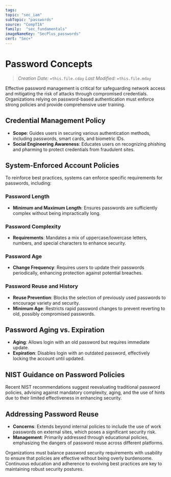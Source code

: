 ```yaml
---
tags:
topic: "sec_iam"
subTopic: "passwords"
source: "CompTIA"
family:  "sec_fundamentals"
imageNameKey: "SecPlus_passwords" 
cert: "Sec+"
---
```

# Password Concepts
> *Creation Date:* `=this.file.cday`
> *Last Modified:* `=this.file.mday`

Effective password management is critical for safeguarding network access and mitigating the risk of attacks through compromised credentials. Organizations relying on password-based authentication must enforce strong policies and provide comprehensive user training.

## Credential Management Policy

- **Scope**: Guides users in securing various authentication methods, including passwords, smart cards, and biometric IDs.
- **Social Engineering Awareness**: Educates users on recognizing phishing and pharming to protect credentials from fraudulent sites.

## System-Enforced Account Policies

To reinforce best practices, systems can enforce specific requirements for passwords, including:

### Password Length

- **Minimum and Maximum Length**: Ensures passwords are sufficiently complex without being impractically long.

### Password Complexity

- **Requirements**: Mandates a mix of uppercase/lowercase letters, numbers, and special characters to enhance security.

### Password Age

- **Change Frequency**: Requires users to update their passwords periodically, enhancing protection against potential breaches.

### Password Reuse and History

- **Reuse Prevention**: Blocks the selection of previously used passwords to encourage variety and security.
- **Minimum Age**: Restricts rapid password changes to prevent reverting to old, possibly compromised passwords.

## Password Aging vs. Expiration

- **Aging**: Allows login with an old password but requires immediate update.
- **Expiration**: Disables login with an outdated password, effectively locking the account until updated.

## NIST Guidance on Password Policies

Recent NIST recommendations suggest reevaluating traditional password policies, advising against mandatory complexity, aging, and the use of hints due to their limited effectiveness in enhancing security.

## Addressing Password Reuse

- **Concerns**: Extends beyond internal policies to include the use of work passwords on external sites, which poses a significant security risk.
- **Management**: Primarily addressed through educational policies, emphasizing the dangers of password reuse across different platforms.

Organizations must balance password security requirements with usability to ensure that policies are effective without being overly burdensome. Continuous education and adherence to evolving best practices are key to maintaining robust security postures.
